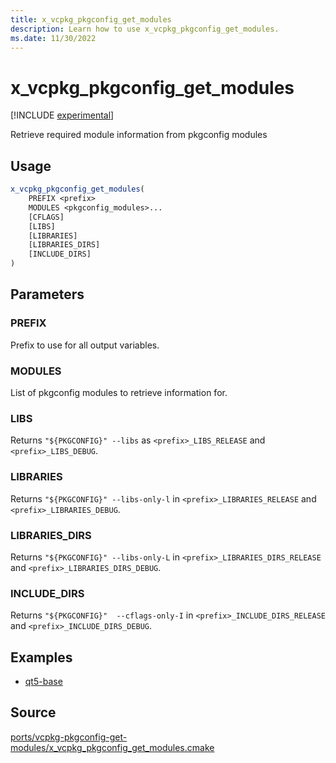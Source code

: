 ```yaml
---
title: x_vcpkg_pkgconfig_get_modules
description: Learn how to use x_vcpkg_pkgconfig_get_modules.
ms.date: 11/30/2022
---
```

# x_vcpkg_pkgconfig_get_modules

[!INCLUDE [experimental](../../../includes/experimental.md)]

Retrieve required module information from pkgconfig modules

## Usage

```cmake
x_vcpkg_pkgconfig_get_modules(
    PREFIX <prefix>
    MODULES <pkgconfig_modules>...
    [CFLAGS]
    [LIBS]
    [LIBRARIES]
    [LIBRARIES_DIRS]
    [INCLUDE_DIRS]
)
```

## Parameters

### PREFIX

Prefix to use for all output variables.

### MODULES

List of pkgconfig modules to retrieve information for.

### LIBS

Returns `"${PKGCONFIG}" --libs` as `<prefix>_LIBS_RELEASE` and `<prefix>_LIBS_DEBUG`.

### LIBRARIES

Returns `"${PKGCONFIG}" --libs-only-l` in `<prefix>_LIBRARIES_RELEASE` and `<prefix>_LIBRARIES_DEBUG`.

### LIBRARIES_DIRS

Returns `"${PKGCONFIG}" --libs-only-L` in `<prefix>_LIBRARIES_DIRS_RELEASE` and `<prefix>_LIBRARIES_DIRS_DEBUG`.

### INCLUDE_DIRS

Returns `"${PKGCONFIG}"  --cflags-only-I` in `<prefix>_INCLUDE_DIRS_RELEASE` and `<prefix>_INCLUDE_DIRS_DEBUG`.

## Examples

- [qt5-base](https://github.com/microsoft/vcpkg/blob/master/ports/qt5-base/portfile.cmake)

## Source

[ports/vcpkg-pkgconfig-get-modules/x\_vcpkg\_pkgconfig\_get\_modules.cmake](https://github.com/Microsoft/vcpkg/blob/master/ports/vcpkg-pkgconfig-get-modules/x_vcpkg_pkgconfig_get_modules.cmake)
